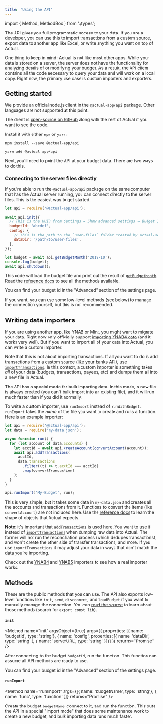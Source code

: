 ```yaml
---
title: 'Using the API'
---
```


import { Method, MethodBox } from './types';

The API gives you full programmatic access to your data. If you are a developer, you can use this to import transactions from a custom source, export data to another app like Excel, or write anything you want on top of Actual.

One thing to keep in mind: Actual is not like most other apps. While your data is stored on a server, the server does not have the functionality for analyzing details of or modifying your budget. As a result, the API client contains all the code necessary to query your data and will work on a local copy. Right now, the primary use case is custom importers and exporters.

## Getting started

We provide an official node.js client in the `@actual-app/api` package. Other languages are not supported at this point.

The client is [open-source on GitHub](https://github.com/actualbudget/actual/tree/master/packages/api) along with the rest of Actual if you want to see the code.

Install it with either `npm` or `yarn`:

```
npm install --save @actual-app/api
```

```
yarn add @actual-app/api
```

Next, you’ll need to point the API at your budget data. There are two ways to do this.

### Connecting to the server files directly

If you’re able to run the `@actual-app/api` package on the same computer that has the Actual server running, you can connect directly to the server files. This is the easiest way to get started.

```js
let api = require('@actual-app/api');

await api.init({
  // This is the UUID from Settings → Show advanced settings → Budget ID
  budgetId: 'abcdef',
  config: {
    // This is the path to the `user-files` folder created by actual-server
    dataDir: '/path/to/user-files',
  },
});

let budget = await api.getBudgetMonth('2019-10');
console.log(budget);
await api.shutdown();
```

This code will load the budget file and print out the result of [`getBudgetMonth`](API.md#getbudgetmonth). Read the [reference docs](API.md) to see all the methods available.

You can find your budget id in the "Advanced" section of the settings page.

If you want, you can use some low-level methods (see below) to manage the connection yourself, but this is not recommended.

## Writing data importers

If you are using another app, like YNAB or Mint, you might want to migrate your data. Right now only officially support [importing YNAB4 data](/Getting-Started/migration/ynab4) (and it works very well). But if you want to import all of your data into Actual, you can write a custom importer.

Note that this is not about importing transactions. If all you want to do is add transactions from a custom source (like your banks API), use [`importTransactions`](/developers/API/#importtransactions). In this context, a custom importer is something takes _all_ of your data (budgets, transactions, payees, etc) and dumps them all into a new file in Actual.

The API has a special mode for bulk importing data. In this mode, a new file is always created (you can't bulk import into an existing file), and it will run much faster than if you did it normally.

To write a custom importer, use `runImport` instead of `runWithBudget`. `runImport` takes the _name_ of the file you want to create and runs a function. Here is an example importer:

```js
let api = require('@actual-app/api');
let data = require('my-data.json');

async function run() {
  for (let account of data.accounts) {
    let acctId = await api.createAccount(convertAccount(account));
    await api.addTransactions(
      acctId,
      data.transactions
        .filter((t) => t.acctId === acctId)
        .map(convertTransaction)
    );
  }
}

api.runImport('My-Budget', run);
```

This is very simple, but it takes some data in `my-data.json` and creates all the accounts and transactions from it. Functions to convert the items (like `convertAccount`) are not included here. Use the [reference docs](/developers/API/) to learn the shape of objects that Actual expects.

**Note:** it's important that [`addTransactions`](/developers/API/#addtransactions) is used here. You want to use it instead of [`importTransactions`](/developers/API/#importtransactions) when dumping raw data into Actual. The former will not run the reconciliation process (which dedupes transactions), and won't create the other side of transfer transactions, and more. If you use `importTransactions` it may adjust your data in ways that don't match the data you’re importing.

Check out the [YNAB4](https://github.com/actualbudget/actual/blob/master/packages/import-ynab4/importer.js) and [YNAB5](https://github.com/actualbudget/actual/blob/master/packages/import-ynab5/importer.js) importers to see how a real importer works.

## Methods

These are the public methods that you can use. The API also exports low-level functions like `init`, `send`, `disconnect`, and `loadBudget` if you want to manually manage the connection. You can [read the source](https://github.com/actualbudget/actual/blob/master/packages/loot-core/src/server/main.js) to learn about those methods (search for `export const lib`).

#### `init`

<Method name="init" argsObject={true} args={{ properties: [{ name: 'budgetId', type: 'string'}, { name: 'config', properties: [{ name: 'dataDir', type: 'string' }, { name: 'serverURL', type: 'string' }]}] }} returns="Promise<void>" />

After connecting to the budget `budgetId`, run the function. This function can assume all API methods are ready to use.

You can find your budget id in the "Advanced" section of the settings page.

#### `runImport`

<Method name="runImport" args={[{ name: 'budgetName', type: 'string'}, { name: 'func', type: 'function' }]} returns="Promise<null>" />

Create the budget `budgetName`, connect to it, and run the function. This puts the API in a special "import mode" that does some maintenance work to create a new budget, and bulk importing data runs much faster.
